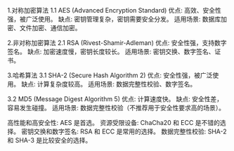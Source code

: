1.对称加密算法
1.1 AES (Advanced Encryption Standard)
优点: 高效、安全性强，被广泛使用。
缺点: 密钥管理复杂，密钥需要安全分发。
适用场景: 数据库加密、文件加密、通信加密。

2.非对称加密算法
2.1 RSA (Rivest-Shamir-Adleman)
优点: 安全性强，支持数字签名。
缺点: 加密速度慢，密钥长度较长。
适用场景: 密钥交换、数字签名、证书。

3.哈希算法
3.1 SHA-2 (Secure Hash Algorithm 2)
优点: 安全性强，被广泛使用。
缺点: 计算复杂度较高。
适用场景: 数据完整性校验、数字签名。

3.2 MD5 (Message Digest Algorithm 5)
优点: 计算速度快。
缺点: 安全性差，容易发生碰撞。
适用场景: 数据完整性校验（不推荐用于安全性要求高的场景）。

高性能和高安全性: AES 是首选。
资源受限设备: ChaCha20 和 ECC 是不错的选择。
密钥交换和数字签名: RSA 和 ECC 是常用的选择。
数据完整性校验: SHA-2 和 SHA-3 是比较安全的选择。